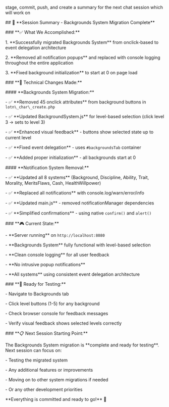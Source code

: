 stage, commit, push, and create a summary for the next chat session which will work on 















\## 🎯 \*\*Session Summary - Backgrounds System Migration Complete\*\*



\### \*\*✅ What We Accomplished:\*\*



1\. \*\*Successfully migrated Backgrounds System\*\* from onclick-based to event delegation architecture

2\. \*\*Removed all notification popups\*\* and replaced with console logging throughout the entire application

3\. \*\*Fixed background initialization\*\* to start at 0 on page load



\### \*\*🔧 Technical Changes Made:\*\*



\#### \*\*Backgrounds System Migration:\*\*

\- ✅ \*\*Removed 45 onclick attributes\*\* from background buttons in `lotn\_char\_create.php`

\- ✅ \*\*Updated BackgroundSystem.js\*\* for level-based selection (click level 3 → sets to level 3)

\- ✅ \*\*Enhanced visual feedback\*\* - buttons show selected state up to current level

\- ✅ \*\*Fixed event delegation\*\* - uses `#backgroundsTab` container

\- ✅ \*\*Added proper initialization\*\* - all backgrounds start at 0



\#### \*\*Notification System Removal:\*\*

\- ✅ \*\*Updated all 8 systems\*\* (Background, Discipline, Ability, Trait, Morality, MeritsFlaws, Cash, HealthWillpower)

\- ✅ \*\*Replaced all notifications\*\* with console.log/warn/error/info

\- ✅ \*\*Updated main.js\*\* - removed notificationManager dependencies

\- ✅ \*\*Simplified confirmations\*\* - using native `confirm()` and `alert()`



\### \*\*🎮 Current State:\*\*

\- \*\*Server running\*\* on `http://localhost:8080`

\- \*\*Backgrounds System\*\* fully functional with level-based selection

\- \*\*Clean console logging\*\* for all user feedback

\- \*\*No intrusive popup notifications\*\*

\- \*\*All systems\*\* using consistent event delegation architecture



\### \*\*🧪 Ready for Testing:\*\*

\- Navigate to Backgrounds tab

\- Click level buttons (1-5) for any background

\- Check browser console for feedback messages

\- Verify visual feedback shows selected levels correctly



\### \*\*📋 Next Session Starting Point:\*\*

The Backgrounds System migration is \*\*complete and ready for testing\*\*. Next session can focus on:

\- Testing the migrated system

\- Any additional features or improvements

\- Moving on to other system migrations if needed

\- Or any other development priorities



\*\*Everything is committed and ready to go!\*\* 🚀

